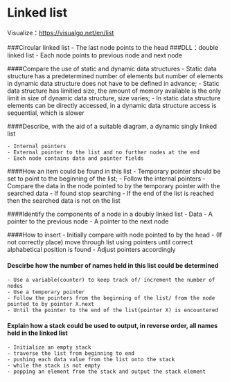 # Linked list
Visualize：https://visualgo.net/en/list

###Circular linked list
	- The last node points to the head
###DLL：double linked list
	- Each node points to previous node and next node

####Compare the use of static and dynamic data structures
	- Static data structure has a predetermined number of elements but number of elements in dynamic data structure does not have to be defined in advance;	
	- Static data structure has limitied size, the amount of memory available is the only limit in size of dynamic data structure, size varies;
	- In static data structure elements can be directly accessed, in a dynamic data structure access is sequential, which is slower 
 
####Describe, with the aid of a suitable diagram, a dynamic singly linked list

	- Internal pointers
	- External pointer to the list and no further nodes at the end
	- Each node contains data and pointer fields

####How an item could be found in this list
	- Temporary pointer should be set to point to the beginning of the list;
	- Follow the internal pointers
	- Compare the data in the node pointed to by the temporary pointer with the searched data
	- If found stop searching
	- If the end of the list is reached then the searched data is not on the list

####Identify the components of a node in a doubly linked list
	- Data
	- A pointer to the previous node
	- A pointer to the next node

####How to insert
	- Initially compare with node pointed to by the head
	- (If not correctly place) move through list using pointers until correct alphabetical position is found
	- Adjust pointers accordingly

#### Descirbe how the number of names held in this list could be determined
	- Use a variable(counter) to keep track of/ increment the number of nodes
	- Use a temporary pointer
	- Follow the pointers from the beginning of the list/ from the node pointed to by pointer X.next
	- Until the pointer to the end of the list(pointer X) is encountered

#### Explain how a stack could be used to output, in reverse order, all names held in the linked list
	- Initialize an empty stack
	- traverse the list from beginning to end
	- pushing each data value from the list onto the stack
	- while the stack is not empty
	- popping an element from the stack and output the stack element

